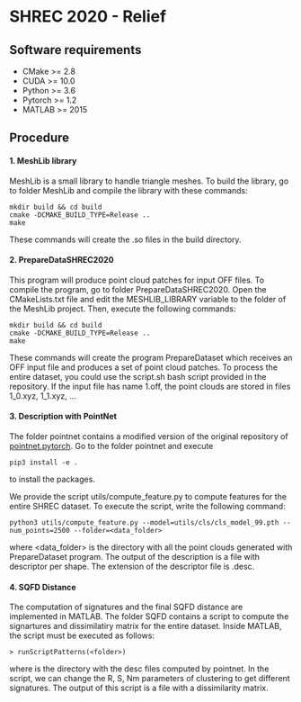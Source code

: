 # SHREC 2020 - Relief

## Software requirements
  * CMake >= 2.8
  * CUDA >= 10.0
  * Python >= 3.6
  * Pytorch >= 1.2
  * MATLAB >= 2015
  
## Procedure
#### 1. MeshLib library

MeshLib is a small library to handle triangle meshes. To build the library, go to folder MeshLib and compile the library with these commands:

```
mkdir build && cd build
cmake -DCMAKE_BUILD_TYPE=Release ..
make
```

These commands will create the .so files in the build directory.

#### 2. PrepareDataSHREC2020

This program will produce point cloud patches for input OFF files. To compile the program, go to folder PrepareDataSHREC2020. Open the CMakeLists.txt file and edit the MESHLIB_LIBRARY variable to the folder of the MeshLib project. Then, execute the following commands:

```
mkdir build && cd build
cmake -DCMAKE_BUILD_TYPE=Release ..
make
```

These commands will create the program PrepareDataset which receives an OFF input file and produces a set of point cloud patches. To process the entire dataset, you could use the script.sh bash script provided in the repository. If the input file has name 1.off, the point clouds are stored in files 1_0.xyz, 1_1.xyz, ...

#### 3. Description with PointNet
The folder pointnet contains a modified version of the original repository of [pointnet.pytorch](https://github.com/fxia22/pointnet.pytorch). Go to the folder pointnet and execute 

```
pip3 install -e .
```

to install the packages.

We provide the script utils/compute_feature.py  to compute features for the entire SHREC dataset. To execute the script, write the following command:

```
python3 utils/compute_feature.py --model=utils/cls/cls_model_99.pth --num_points=2500 --folder=<data_folder>
```
where <data_folder> is the directory with all the point clouds generated with PrepareDataset program. The output of the description is a file with descriptor per shape. The extension of the descriptor file is .desc.

#### 4. SQFD Distance
The computation of signatures and the final SQFD distance are implemented in MATLAB. The folder SQFD contains a script to compute the signartures and dissimilatiry matrix for the entire dataset. Inside MATLAB, the script must be executed as follows:

```
> runScriptPatterns(<folder>)
```

where <folder> is the directory with the desc files computed by pointnet. In the script, we can change the R, S, Nm parameters of clustering to get different signatures. The output of this script is a file with a dissimilarity matrix.
